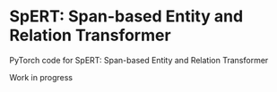 # SpERT: Span-based Entity and Relation Transformer
PyTorch code for SpERT: Span-based Entity and Relation Transformer

Work in progress
